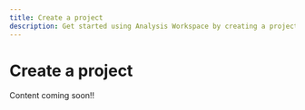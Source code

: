 ```yaml
---
title: Create a project
description: Get started using Analysis Workspace by creating a project.
---
```


# Create a project

Content coming soon!!
